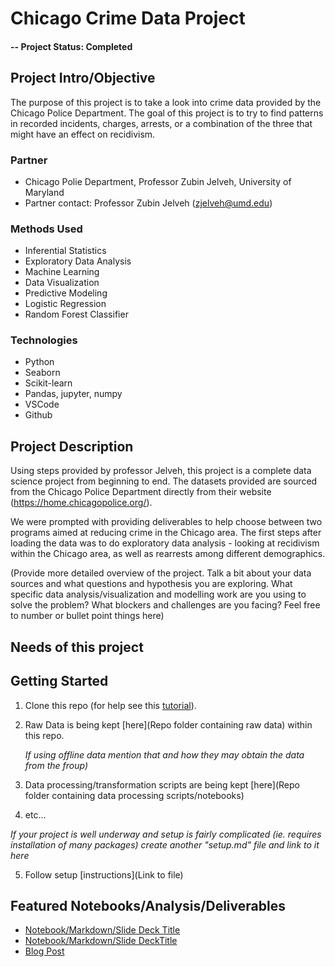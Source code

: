 # Chicago Crime Data Project

#### -- Project Status: Completed

## Project Intro/Objective
The purpose of this project is to take a look into crime data provided by the Chicago Police Department. The goal of this project is to try to find patterns in recorded incidents, charges, arrests, or a combination of the three that might have an effect on 
recidivism. 

### Partner
* Chicago Polie Department, Professor Zubin Jelveh, University of Maryland
* Partner contact: Professor Zubin Jelveh (zjelveh@umd.edu)

### Methods Used
* Inferential Statistics
* Exploratory Data Analysis
* Machine Learning
* Data Visualization
* Predictive Modeling
* Logistic Regression
* Random Forest Classifier

### Technologies
* Python
* Seaborn
* Scikit-learn
* Pandas, jupyter, numpy
* VSCode
* Github

## Project Description

Using steps provided by professor Jelveh, this project is a complete data science project from beginning to end. The datasets provided are sourced from the Chicago Police Department directly from their website (https://home.chicagopolice.org/).

We were prompted with providing deliverables to help choose between two programs aimed at reducing crime in the Chicago area. The first steps after loading the data was to do exploratory data analysis - looking at recidivism within the Chicago area, as well as rearrests among different demographics.


(Provide more detailed overview of the project.  Talk a bit about your data sources and what questions and hypothesis you are exploring. What specific data analysis/visualization and modelling work are you using to solve the problem? What blockers and challenges are you facing?  Feel free to number or bullet point things here)

## Needs of this project

## Getting Started

1. Clone this repo (for help see this [tutorial](https://help.github.com/articles/cloning-a-repository/)).
2. Raw Data is being kept [here](Repo folder containing raw data) within this repo.

    *If using offline data mention that and how they may obtain the data from the froup)*
    
3. Data processing/transformation scripts are being kept [here](Repo folder containing data processing scripts/notebooks)
4. etc...

*If your project is well underway and setup is fairly complicated (ie. requires installation of many packages) create another "setup.md" file and link to it here*  

5. Follow setup [instructions](Link to file)

## Featured Notebooks/Analysis/Deliverables
* [Notebook/Markdown/Slide Deck Title](link)
* [Notebook/Markdown/Slide DeckTitle](link)
* [Blog Post](link)